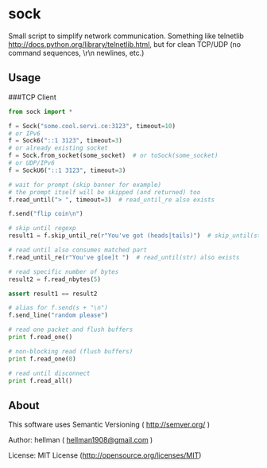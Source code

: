sock
====================

Small script to simplify network communication.
Something like telnetlib http://docs.python.org/library/telnetlib.html, but for clean TCP/UDP (no command sequences, \r\n newlines, etc.)


Usage
---------------------

###TCP Client

```python
from sock import *

f = Sock("some.cool.servi.ce:3123", timeout=10)
# or IPv6
f = Sock6("::1 3123", timeout=3)
# or already existing socket
f = Sock.from_socket(some_socket)  # or toSock(some_socket)
# or UDP/IPv6
f = SockU6("::1 3123", timeout=3)

# wait for prompt (skip banner for example)
# the prompt itself will be skipped (and returned) too
f.read_until("> ", timeout=3)  # read_until_re also exists

f.send("flip coin\n")

# skip until regexp
result1 = f.skip_until_re(r"You've got (heads|tails)")  # skip_until(str) also exists

# read until also consumes matched part
f.read_until_re(r"You've g[oe]t ")  # read_until(str) also exists

# read specific number of bytes
result2 = f.read_nbytes(5)

assert result1 == result2

# alias for f.send(s + "\n")
f.send_line("random please")

# read one packet and flush buffers
print f.read_one()

# non-blocking read (flush buffers)
print f.read_one(0)

# read until disconnect
print f.read_all()
```

About
---------------------

This software uses Semantic Versioning ( http://semver.org/ )

Author: hellman ( hellman1908@gmail.com )

License: MIT License (http://opensource.org/licenses/MIT)

